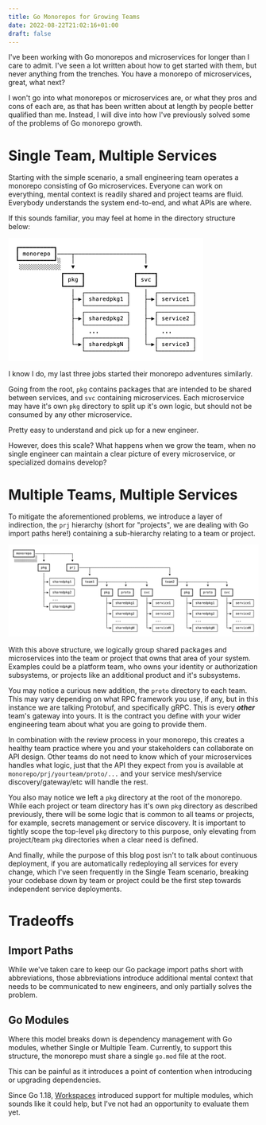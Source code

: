 ```yaml
---
title: Go Monorepos for Growing Teams
date: 2022-08-22T21:02:16+01:00
draft: false
---
```


I've been working with Go monorepos and microservices for longer than I care to admit. I've seen a lot written about how to get started with them, but never anything from the trenches. You have a monorepo of microservices, great, what next?

I won't go into what monorepos or microservices are, or what they pros and cons of each are, as that has been written about at length by people better qualified than me. Instead, I will dive into how I've previously solved some of the problems of Go monorepo growth.

# Single Team, Multiple Services

Starting with the simple scenario, a small engineering team operates a monorepo consisting of Go microservices. Everyone can work on everything, mental context is readily shared and project teams are fluid. Everybody understands the system end-to-end, and what APIs are where.

If this sounds familiar, you may feel at home in the directory structure below:

<img src="/img/stage-one-monorepo.png" width="393">

I know I do, my last three jobs started their monorepo adventures similarly.

Going from the root, `pkg` contains packages that are intended to be shared between services, and `svc` containing microservices. Each microservice may have it's own `pkg` directory to split up it's own logic, but should not be consumed by any other microservice.

Pretty easy to understand and pick up for a new engineer.

However, does this scale? What happens when we grow the team, when no single engineer can maintain a clear picture of every microservice, or specialized domains develop?

# Multiple Teams, Multiple Services

To mitigate the aforementioned problems, we introduce a layer of indirection, the `prj` hierarchy (short for "projects", we are dealing with Go import paths here!) containing a sub-hierarchy relating to a team or project.

<img src="/img/stage-two-monorepo.png" width="900">

With this above structure, we logically group shared packages and microservices into the team or project that owns that area of your system. Examples could be a platform team, who owns your identity or authorization subsystems, or projects like an additional product and it's subsystems.

You may notice a curious new addition, the `proto` directory to each team. This may vary depending on what RPC framework you use, if any, but in this instance we are talking Protobuf, and specifically gRPC. This is every ***other*** team's gateway into yours. It is the contract you define with your wider engineering team about what you are going to provide them.

In combination with the review process in your monorepo, this creates a healthy team practice where you and your stakeholders can collaborate on API design. Other teams do not need to know which of your microservices handles what logic, just that the API they expect from you is available at `monorepo/prj/yourteam/proto/...` and your service mesh/service discovery/gateway/etc will handle the rest.

You also may notice we left a `pkg` directory at the root of the monorepo. While each project or team directory has it's own `pkg` directory as described previously, there will be some logic that is common to all teams or projects, for example, secrets management or service discovery. It is important to tightly scope the top-level `pkg` directory to this purpose, only elevating from project/team `pkg` directories when a clear need is defined.

And finally, while the purpose of this blog post isn't to talk about continuous deployment, if you are automatically redeploying all services for every change, which I've seen frequently in the Single Team scenario, breaking your codebase down by team or project could be the first step towards independent service deployments.

# Tradeoffs

## Import Paths

While we've taken care to keep our Go package import paths short with abbreviations, those abbreviations introduce additional mental context that needs to be communicated to new engineers, and only partially solves the problem.

## Go Modules

Where this model breaks down is dependency management with Go modules, whether Single or Multiple Team. Currently, to support this structure, the monorepo must share a single `go.mod` file at the root.

This can be painful as it introduces a point of contention when introducing or upgrading dependencies.

Since Go 1.18, [Workspaces](https://go.dev/blog/get-familiar-with-workspaces) introduced support for multiple modules, which sounds like it could help, but I've not had an opportunity to evaluate them yet.
